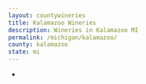 ```yaml
---
layout: countywineries
title: Kalamazoo Wineries
description: Wineries in Kalamazoo MI
permalink: /michigan/kalamazoo/
county: kalamazoo
state: mi
---
```

-
